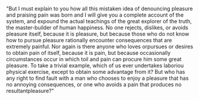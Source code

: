 "But I must explain to you how all this mistaken idea of denouncing pleasure and
praising pain was born and I will give you a complete account of the system, and
expound the actual teachings of the great explorer of the truth, the master-builder of human
happiness. No one rejects, dislikes, or avoids pleasure itself, because it is
pleasure, but because
those who do not know how to pursue pleasure rationally encounter consequences that are
extremely painful. Nor again is there anyone who
loves orpursues or desires to obtain pain of itself, because it is pain, but
because occasionally circumstances occur in which toil and pain can procure him
some great pleasure. To take a trivial example, which of us ever undertakes
laboriou
 physical exercise, except to obtain some advantage from it? But who has any
 right to find fault with a man who chooses to enjoy a pleasure
 that has no annoying consequences, or one who avoids a pain that produces no
resultantpleasure?"